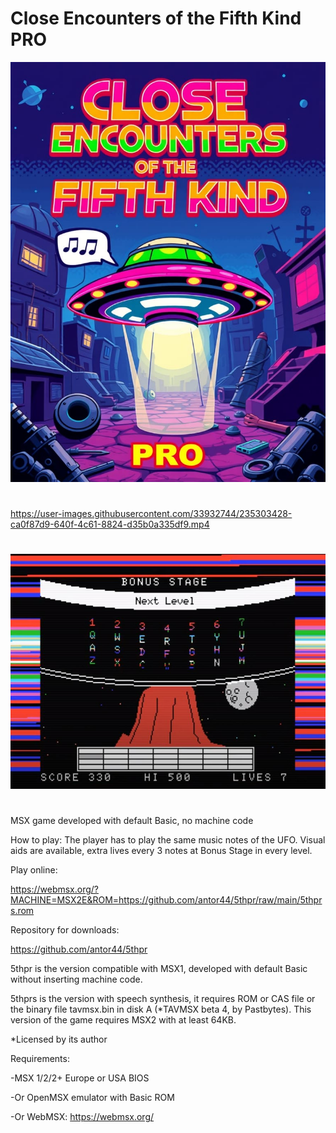 # Close Encounters of the Fifth Kind PRO

![Close Encounters of the Fifth Kind PRO](https://github.com/antor44/5thpr/blob/main/Close%20Encounters%20of%20the%20Fifth%20Kind%20PRO.jpg)
#
https://user-images.githubusercontent.com/33932744/235303428-ca0f87d9-640f-4c61-8824-d35b0a335df9.mp4
#

![Screenshot](https://github.com/antor44/5thpr/blob/main/5th_bonus.jpg)

#

MSX game developed with default Basic, no machine code


How to play: The player has to play the same music notes of the UFO. Visual aids are available, extra lives every 3 notes at Bonus Stage in every level.

Play online:

https://webmsx.org/?MACHINE=MSX2E&ROM=https://github.com/antor44/5thpr/raw/main/5thprs.rom

Repository for downloads:

https://github.com/antor44/5thpr


5thpr is the version compatible with MSX1, developed with default Basic without inserting machine code.

5thprs is the version with speech synthesis, it requires ROM or CAS file or the binary file tavmsx.bin in disk A (*TAVMSX beta 4, by Pastbytes). This version of the game requires MSX2 with at least 64KB.

*Licensed by its author

Requirements:

-MSX 1/2/2+ Europe or USA BIOS

-Or OpenMSX emulator with Basic ROM

-Or WebMSX: https://webmsx.org/

